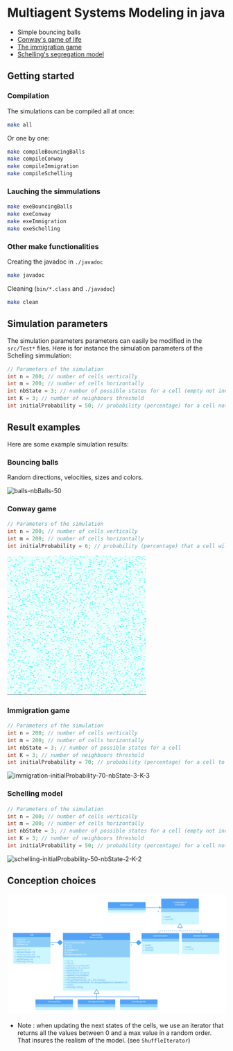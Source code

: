 # Multiagent Systems Modeling in java

- Simple bouncing balls
- [Conway's game of life](https://en.wikipedia.org/wiki/Conway%27s_Game_of_Life#Rules)
- [The immigration game](https://en.wikipedia.org/wiki/Cyclic_cellular_automaton)
- [Schelling's segregation model](http://nifty.stanford.edu/2014/mccown-schelling-model-segregation/)

## Getting started

### Compilation

The simulations can be compiled all at once:
```sh
make all
```
Or one by one:
```sh
make compileBouncingBalls
make compileConway
make compileImmigration
make compileSchelling
```

### Lauching the simmulations

```sh
make exeBouncingBalls
make exeConway
make exeImmigration
make exeSchelling
```

### Other make functionalities

Creating the javadoc in `./javadoc`

```sh
make javadoc
```
Cleaning (`bin/*.class` and `./javadoc`)
```sh
make clean
```

## Simulation parameters

The simulation parameters parameters can easily be modified in the `src/Test*` files. Here is for instance the simulation parameters of the Schelling simmulation:

```java
// Parameters of the simulation
int n = 200; // number of cells vertically
int m = 200; // number of cells horizontally
int nbState = 3; // number of possible states for a cell (empty not included)
int K = 3; // number of neighboors threshold
int initialProbability = 50; // probability (percentage) for a cell not to start empty
```

## Result examples

Here are some example simulation results:

### Bouncing balls

Random directions, velocities, sizes and colors.

![balls-nbBalls-50](results/balls-nbBalls-50.gif)

### Conway game
```java
// Parameters of the simulation
int n = 200; // number of cells vertically
int m = 200; // number of cells horizontally
int initialProbability = 6; // probability (percentage) that a cell will begin the simulation alive
```

![conway-initialProbability-6-nbState-2-K-3](results/conway-initialProbability-6-nbState-2-K-3.gif)

### Immigration game

```java
// Parameters of the simulation
int n = 200; // number of cells vertically
int m = 200; // number of cells horizontally
int nbState = 3; // number of possible states for a cell
int K = 3; // number of neighboors threshold
int initialProbability = 70; // probability (percentage) for a cell to start at a state > 0
```

![immigration-initialProbability-70-nbState-3-K-3](results/immigration-initialProbability-70-nbState-3-K-3.gif)

### Schelling model

```java
// Parameters of the simulation
int n = 200; // number of cells vertically
int m = 200; // number of cells horizontally
int nbState = 3; // number of possible states for a cell (empty not included)
int K = 3; // number of neighboors threshold
int initialProbability = 50; // probability (percentage) for a cell not to start empty
```

![schelling-initialProbability-50-nbState-2-K-2](results/schelling-initialProbability-50-nbState-2-K-2.gif)

## Conception choices

![uml](results/uml.png)

- Note : when updating the next states of the cells, we use an iterator that returns all the values between 0 and a max value in a random order. That insures the realism of the model. (see `ShuffleIterator`)
